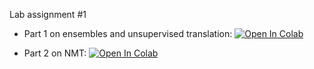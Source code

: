 Lab assignment #1

- Part 1 on ensembles and unsupervised translation:
  [![Open In Colab](https://colab.research.google.com/assets/colab-badge.svg)](https://colab.research.google.com/github/girafe-ai/ml-mipt/blob/advanced/homeworks/Lab1_NLP/Lab1_NLP_part_1.ipynb)

- Part 2 on NMT:
  [![Open In Colab](https://colab.research.google.com/assets/colab-badge.svg)](https://colab.research.google.com/github/girafe-ai/ml-mipt/blob/advanced/homeworks/Lab1_NLP/Lab1_NLP_part_2.ipynb)
